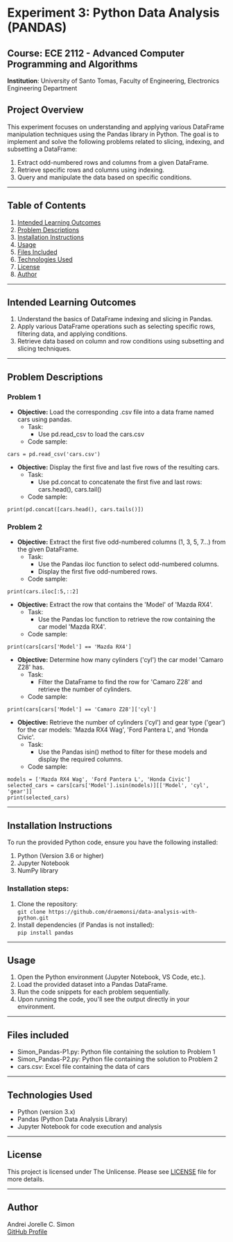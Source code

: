 # Experiment 3: Python Data Analysis (PANDAS)

## Course: ECE 2112 - Advanced Computer Programming and Algorithms <br/>
**Institution**: University of Santo Tomas, Faculty of Engineering, Electronics Engineering Department

## Project Overview

This experiment focuses on understanding and applying various DataFrame manipulation techniques using the Pandas library in Python. The goal is to implement and solve the following problems related to slicing, indexing, and subsetting a DataFrame:

1. Extract odd-numbered rows and columns from a given DataFrame.<br/>
2. Retrieve specific rows and columns using indexing.<br/>
3. Query and manipulate the data based on specific conditions.
---
## Table of Contents
1. [Intended Learning Outcomes](#intended-learning-outcomes)
2. [Problem Descriptions](#problem-descriptions)
3. [Installation Instructions](#installation-instructions)
4. [Usage](#usage)
5. [Files Included](#files-included)
6. [Technologies Used](#technologies-used)
7. [License](#license)
8. [Author](#author)
---
## Intended Learning Outcomes
1. Understand the basics of DataFrame indexing and slicing in Pandas.<br/>
2. Apply various DataFrame operations such as selecting specific rows, filtering data, and applying conditions.<br/>
3. Retrieve data based on column and row conditions using subsetting and slicing techniques.
---
## Problem Descriptions
### Problem 1
- **Objective:** Load the corresponding .csv file into a data frame named cars using pandas.<br/>
  - Task:<br/>
    - Use pd.read_csv to load the cars.csv<br/>
  - Code sample:
```
cars = pd.read_csv('cars.csv')
```
- **Objective:** Display the first five and last five rows of the resulting cars.<br/>
  - Task: <br/>
    - Use pd.concat to concatenate the first five and last rows: cars.head(), cars.tail()<br/>
  - Code sample:
```
print(pd.concat([cars.head(), cars.tails()])
```

### Problem 2
- **Objective:** Extract the first five odd-numbered columns (1, 3, 5, 7...) from the given DataFrame.<br/>
  - Task:<br/>
    - Use the Pandas iloc function to select odd-numbered columns.
    - Display the first five odd-numbered rows.<br/>
  - Code sample:
```
print(cars.iloc[:5,::2]
```
- **Objective:** Extract the row that contains the 'Model' of 'Mazda RX4'.<br/>
  - Task:<br/>
    - Use the Pandas loc function to retrieve the row containing the car model 'Mazda RX4'.<br/>
  - Code sample:
```
print(cars[cars['Model'] == 'Mazda RX4']
```
- **Objective:** Determine how many cylinders ('cyl') the car model 'Camaro Z28' has.<br/>
  - Task:<br/>
    - Filter the DataFrame to find the row for 'Camaro Z28' and retrieve the number of cylinders.<br/>
  - Code sample:
```
print(cars[cars['Model'] == 'Camaro Z28']['cyl']
```
- **Objective:** Retrieve the number of cylinders ('cyl') and gear type ('gear') for the car models: 'Mazda RX4 Wag', 'Ford Pantera L', and 'Honda Civic'.<br/>
  - Task:<br/>
    - Use the Pandas isin() method to filter for these models and display the required columns.<br/>
  - Code sample:
```
models = ['Mazda RX4 Wag', 'Ford Pantera L', 'Honda Civic']
selected_cars = cars[cars['Model'].isin(models)][['Model', 'cyl', 'gear']]
print(selected_cars)
```
---
## Installation Instructions

To run the provided Python code, ensure you have the following installed:<br/>
1. Python (Version 3.6 or higher) <br/>
2. Jupyter Notebook <br/>
3. NumPy library <br/>

### Installation steps:<br/>
1. Clone the repository:<br/>
```git clone https://github.com/draemonsi/data-analysis-with-python.git``` <br/>
2. Install dependencies (if Pandas is not installed):<br/>
```pip install pandas```<br/>
---
## Usage
1. Open the Python environment (Jupyter Notebook, VS Code, etc.).<br/>
2. Load the provided dataset into a Pandas DataFrame.<br/>
3. Run the code snippets for each problem sequentially.<br/>
4. Upon running the code, you'll see the output directly in your environment.
---
## Files included
- Simon_Pandas-P1.py: Python file containing the solution to Problem 1<br/>
- Simon_Pandas-P2.py: Python file containing the solution to Problem 2<br/>
- cars.csv: Excel file containing the data of cars
---
## Technologies Used
- Python (version 3.x)
- Pandas (Python Data Analysis Library)
- Jupyter Notebook for code execution and analysis
---
## License<br/>
This project is licensed under The Unlicense. Please see [LICENSE](https://github.com/draemonsi/ECE2112-Experiment3/blob/main/LICENSE.txt) file for more details.

---
## Author<br/>
Andrei Jorelle C. Simon<br/>
[GitHub Profile](https://github.com/draemonsi)


